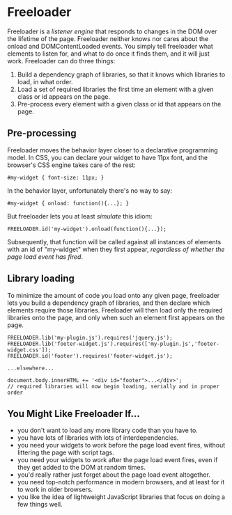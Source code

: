 # Freeloader

Freeloader is a *listener engine* that responds to changes in the DOM over the
lifetime of the page. Freeloader neither knows nor cares about the onload and
DOMContentLoaded events. You simply tell freeloader what elements to listen for,
and what to do once it finds them, and it will just work. Freeloader can do
three things:

 1. Build a dependency graph of libraries, so that it knows which libraries to load, in what order.
 2. Load a set of required libraries the first time an element with a given class or id appears on the page.
 3. Pre-process every element with a given class or id that appears on the page.

## Pre-processing

Freeloader moves the behavior layer closer to a declarative programming model.
In CSS, you can declare your widget to have 11px font, and the browser's CSS
engine takes care of the rest:

    #my-widget { font-size: 11px; }

In the behavior layer, unfortunately there's no way to say:

    #my-widget { onload: function(){...}; }

But freeloader lets you at least *simulate* this idiom:

    FREELOADER.id('my-widget').onload(function(){...});

Subsequently, that function will be called against all instances of elements
with an id of "my-widget" when they first appear, *regardless of whether the
page load event has fired*.

## Library loading

To minimize the amount of code you load onto any given page, freeloader lets you
build a dependency graph of libraries, and then declare which elements require
those libraries. Freeloader will then load only the required libraries onto the
page, and only when such an element first appears on the page.

    FREELOADER.lib('my-plugin.js').requires('jquery.js');
    FREELOADER.lib('footer-widget.js').requires(['my-plugin.js','footer-widget.css']);
    FREELOADER.id('footer').requires('footer-widget.js');

    ...elsewhere...

    document.body.innerHTML += '<div id="footer">...</div>';
    // required libraries will now begin loading, serially and in proper order

## You Might Like Freeloader If...

 * you don't want to load any more library code than you have to.
 * you have lots of libraries with lots of interdependencies.
 * you need your widgets to work before the page load event fires, without littering the page with script tags.
 * you need your widgets to work after the page load event fires, even if they get added to the DOM at random times.
 * you'd really rather just forget about the page load event altogether.
 * you need top-notch performance in modern browsers, and at least for it to work in older browsers.
 * you like the idea of lightweight JavaScript libraries that focus on doing a few things well.

